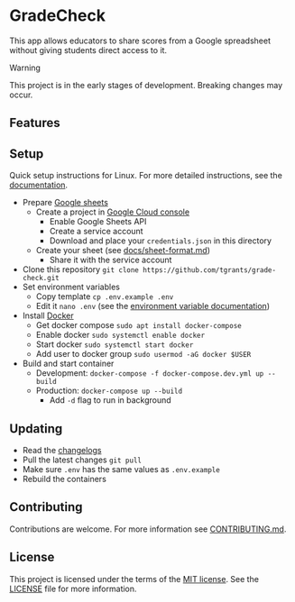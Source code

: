 # GradeCheck

This app allows educators to share scores from a Google spreadsheet without giving students direct access to it.

> [!WARNING]
>
> This project is in the early stages of development. Breaking changes may occur.

## Features

<!-- Commented features are planned-->
<!--
- Groups and permissions - mutiple sheets, educators and classes can be added.
- Multi-language support - currently supports English and Latvian. Administrators can set the default and available languages.
- Accessibility - 100% accessibility score on [Google Lighthouse](https://developer.chrome.com/docs/lighthouse/overview). Tested with a screen reader.
- Maintainability - easy to update to a newer version.
-->

## Setup

Quick setup instructions for Linux.
For more detailed instructions, see the [documentation](docs/).

- Prepare [Google sheets](https://workspace.google.com/products/sheets/)
	- Create a project in [Google Cloud console](https://console.cloud.google.com)
		- Enable Google Sheets API
		- Create a service account
		- Download and place your `credentials.json` in this directory
	- Create your sheet (see [docs/sheet-format.md](docs/sheet-format.md))
		- Share it with the service account
- Clone this repository `git clone https://github.com/tgrants/grade-check.git`
- Set environment variables
	- Copy template `cp .env.example .env`
	- Edit it `nano .env` (see the [environment variable documentation](docs/enviornment-variables.md))
- Install [Docker](https://docs.docker.com/engine/install/debian/)
	- Get docker compose `sudo apt install docker-compose`
	- Enable docker `sudo systemctl enable docker`
	- Start docker `sudo systemctl start docker`
	- Add user to docker group `sudo usermod -aG docker $USER`
- Build and start container
	- Development: `docker-compose -f docker-compose.dev.yml up --build`
	- Production: `docker-compose up --build`
		- Add `-d` flag to run in background

## Updating

- Read the [changelogs](https://github.com/tgrants/grade-check/releases)
- Pull the latest changes `git pull`
- Make sure `.env` has the same values as `.env.example`
- Rebuild the containers

## Contributing

Contributions are welcome.
For more information see [CONTRIBUTING.md](CONTRIBUTING.md).

## License

This project is licensed under the terms of the [MIT license](https://en.wikipedia.org/wiki/MIT_License).
See the [LICENSE](LICENSE) file for more information.
